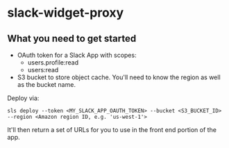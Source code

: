 # slack-widget-proxy

## What you need to get started

* OAuth token for a Slack App with scopes:
  * users.profile:read
  * users:read
* S3 bucket to store object cache. You'll need to know the region as well as the bucket name.

Deploy via:
```
sls deploy --token <MY_SLACK_APP_OAUTH_TOKEN> --bucket <S3_BUCKET_ID> --region <Amazon region ID, e.g. 'us-west-1'>
```

It'll then return a set of URLs for you to use in the front end portion of the app.